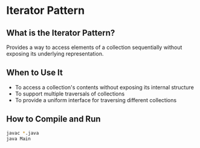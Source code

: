 # Iterator Pattern

## What is the Iterator Pattern?

Provides a way to access elements of a collection sequentially without exposing its underlying representation.

## When to Use It

- To access a collection's contents without exposing its internal structure
- To support multiple traversals of collections
- To provide a uniform interface for traversing different collections

## How to Compile and Run

```bash
javac *.java
java Main
```
